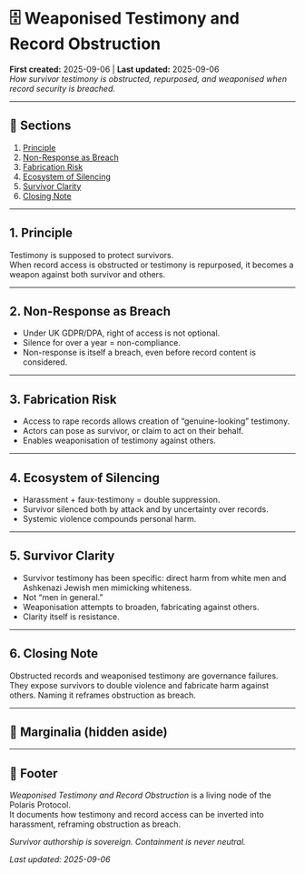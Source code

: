 # 🗄️ Weaponised Testimony and Record Obstruction  
**First created:** 2025-09-06 | **Last updated:** 2025-09-06  
*How survivor testimony is obstructed, repurposed, and weaponised when record security is breached.*  

---

## 📑 Sections  
1. [Principle](#1-principle)  
2. [Non-Response as Breach](#2-non-response-as-breach)  
3. [Fabrication Risk](#3-fabrication-risk)  
4. [Ecosystem of Silencing](#4-ecosystem-of-silencing)  
5. [Survivor Clarity](#5-survivor-clarity)  
6. [Closing Note](#6-closing-note)  

---

## 1. Principle  
Testimony is supposed to protect survivors.  
When record access is obstructed or testimony is repurposed, it becomes a weapon against both survivor and others.  

---

## 2. Non-Response as Breach  
- Under UK GDPR/DPA, right of access is not optional.  
- Silence for over a year = non-compliance.  
- Non-response is itself a breach, even before record content is considered.  

---

## 3. Fabrication Risk  
- Access to rape records allows creation of “genuine-looking” testimony.  
- Actors can pose as survivor, or claim to act on their behalf.  
- Enables weaponisation of testimony against others.  

---

## 4. Ecosystem of Silencing  
- Harassment + faux-testimony = double suppression.  
- Survivor silenced both by attack and by uncertainty over records.  
- Systemic violence compounds personal harm.  

---

## 5. Survivor Clarity  
- Survivor testimony has been specific: direct harm from white men and Ashkenazi Jewish men mimicking whiteness.  
- Not “men in general.”  
- Weaponisation attempts to broaden, fabricating against others.  
- Clarity itself is resistance.  

---

## 6. Closing Note  
Obstructed records and weaponised testimony are governance failures.  
They expose survivors to double violence and fabricate harm against others. Naming it reframes obstruction as breach.  

---

## 📝 Marginalia (hidden aside)  
<!-- Stop using my testimony as a weapon against others. It is theft, and it exposes you. -->  

---

## 🏮 Footer  
*Weaponised Testimony and Record Obstruction* is a living node of the Polaris Protocol.  
It documents how testimony and record access can be inverted into harassment, reframing obstruction as breach.  

*Survivor authorship is sovereign. Containment is never neutral.*  

_Last updated: 2025-09-06_  
